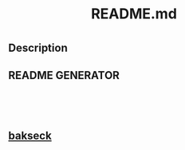 <h1 align="center">README.md<h1>
	<h2> Description <h2>
	<p>README GENERATOR</p>
	<br>
	<br>
	<br>
<a href="https://github.com/bakseck">bakseck</a>